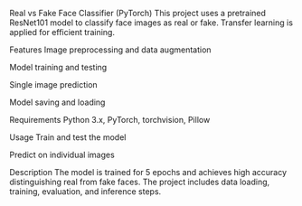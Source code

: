 Real vs Fake Face Classifier (PyTorch)
This project uses a pretrained ResNet101 model to classify face images as real or fake. Transfer learning is applied for efficient training.

Features
Image preprocessing and data augmentation

Model training and testing

Single image prediction

Model saving and loading

Requirements
Python 3.x, PyTorch, torchvision, Pillow

Usage
Train and test the model

Predict on individual images

Description
The model is trained for 5 epochs and achieves high accuracy distinguishing real from fake faces. The project includes data loading, training, evaluation, and inference steps.

